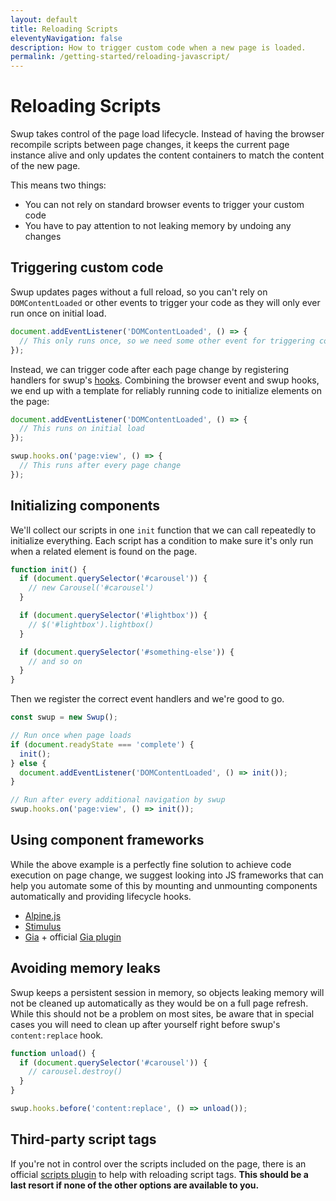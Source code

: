 ```yaml
---
layout: default
title: Reloading Scripts
eleventyNavigation: false
description: How to trigger custom code when a new page is loaded.
permalink: /getting-started/reloading-javascript/
---
```


# Reloading Scripts

Swup takes control of the page load lifecycle. Instead of having the browser
recompile scripts between page changes, it keeps the current page instance alive
and only updates the content containers to match the content of the new page.

This means two things:

- You can not rely on standard browser events to trigger your custom code
- You have to pay attention to not leaking memory by undoing any changes

## Triggering custom code

Swup updates pages without a full reload, so you can't rely on `DOMContentLoaded`
or other events to trigger your code as they will only ever run once on initial
load.

```javascript
document.addEventListener('DOMContentLoaded', () => {
  // This only runs once, so we need some other event for triggering code
});
```

Instead, we can trigger code after each page change by registering handlers for swup's
[hooks](/hooks/). Combining the browser event and swup hooks, we end up with
a template for reliably running code to initialize elements on the page:

```javascript
document.addEventListener('DOMContentLoaded', () => {
  // This runs on initial load
});

swup.hooks.on('page:view', () => {
  // This runs after every page change
});
```

## Initializing components

We'll collect our scripts in one `init` function that we can call repeatedly to
initialize everything. Each script has a condition to make sure it's only run
when a related element is found on the page.

```javascript
function init() {
  if (document.querySelector('#carousel')) {
    // new Carousel('#carousel')
  }

  if (document.querySelector('#lightbox')) {
    // $('#lightbox').lightbox()
  }

  if (document.querySelector('#something-else')) {
    // and so on
  }
}
```

Then we register the correct event handlers and we're good to go.

```javascript
const swup = new Swup();

// Run once when page loads
if (document.readyState === 'complete') {
  init();
} else {
  document.addEventListener('DOMContentLoaded', () => init());
}

// Run after every additional navigation by swup
swup.hooks.on('page:view', () => init());
```

## Using component frameworks

While the above example is a perfectly fine solution to achieve code execution
on page change, we suggest looking into JS frameworks that can help you automate
some of this by mounting and unmounting components automatically and providing
lifecycle hooks.

- [Alpine.js](https://alpinejs.dev)
- [Stimulus](https://stimulus.hotwired.dev)
- [Gia](https://github.com/giantcz/gia) + official [Gia plugin](/plugins/gia-plugin/)

## Avoiding memory leaks

Swup keeps a persistent session in memory, so objects leaking memory will not be
cleaned up automatically as they would be on a full page refresh. While this
should not be a problem on most sites, be aware that in special cases you will
need to clean up after yourself right before swup's `content:replace` hook.

```javascript
function unload() {
  if (document.querySelector('#carousel')) {
    // carousel.destroy()
  }
}

swup.hooks.before('content:replace', () => unload());
```

## Third-party script tags

If you're not in control over the scripts included on the page, there is an
official [scripts plugin](/plugins/scripts-plugin/) to help with reloading
script tags.
**This should be a last resort if none of the other options are available to you.**
